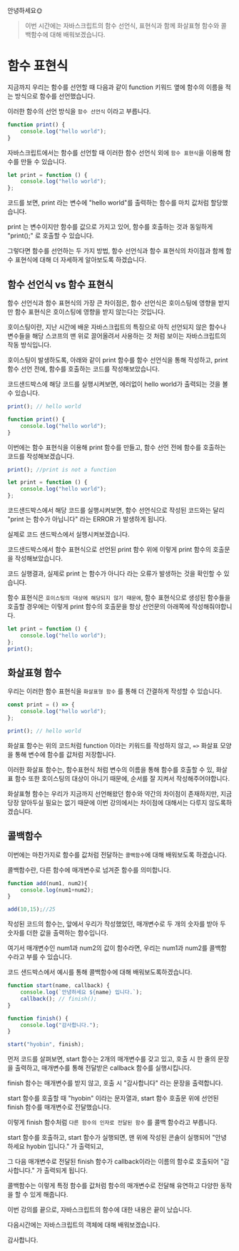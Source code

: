 안녕하세요🌞

> 이번 시간에는 자바스크립트의 함수 선언식, 표현식과 함께 화살표형 함수와 콜백함수에 대해 배워보겠습니다.

# 함수 표현식

지금까지 우리는 함수를 선언할 때 다음과 같이 function 키워드 옆에 함수의 이름을 적는 방식으로 함수를 선언했습니다.

이러한 함수의 선언 방식을 `함수 선언식` 이라고 부릅니다.

```js
function print() {
    console.log("hello world");
}
```

자바스크립트에서는 함수를 선언할 때 이러한 함수 선언식 외에 `함수 표현식`을 이용해 함수를 만들 수 있습니다.

```js
let print = function () {
    console.log("hello world");
};
```

코드를 보면, print 라는 변수에 "hello world"를 출력하는 함수를 마치 값처럼 할당했습니다.

print 는 변수이지만 함수를 값으로 가지고 있어, 함수를 호출하는 것과 동일하게 "print();" 로 호출할 수 있습니다.

그렇다면 함수를 선언하는 두 가지 방법, 함수 선언식과 함수 표현식의 차이점과 함께 함수 표현식에 대해 더 자세하게 알아보도록 하겠습니다.

## 함수 선언식 vs 함수 표현식

함수 선언식과 함수 표현식의 가장 큰 차이점은, 함수 선언식은 호이스팅에 영향을 받지만 함수 표현식은 호이스팅에 영향을 받지 않는다는 것입니다.

호이스팅이란, 지난 시간에 배운 자바스크립트의 특징으로 아직 선언되지 않은 함수나 변수들을 해당 스코프의 맨 위로 끌어올려서 사용하는 것 처럼 보이는 자바스크립트의 작동 방식입니다.

호이스팅이 발생하도록, 아래와 같이 print 함수를 함수 선언식을 통해 작성하고, print 함수 선언 전에, 함수를 호출하는 코드를 작성해보았습니다.

코드샌드박스에 해당 코드를 실행시켜보면, 에러없이 hello world가 출력되는 것을 볼 수 있습니다.

```js
print(); // hello world

function print() {
    console.log("hello world");
}
```

이번에는 함수 표현식을 이용해 print 함수를 만들고, 함수 선언 전에 함수를 호출하는 코드를 작성해보겠습니다.

```js
print(); //print is not a function

let print = function () {
    console.log("hello world");
};
```

코드샌드박스에서 해당 코드를 실행시켜보면, 함수 선언식으로 작성된 코드와는 달리 "print 는 함수가 아닙니다" 라는 ERROR 가 발생하게 됩니다.

실제로 코드 샌드박스에서 실행시켜보겠습니다.

코드샌드박스에서 함수 표현식으로 선언된 print 함수 위에 이렇게 print 함수의 호출문을 작성해보았습니다.

코드 실행결과, 실제로 print 는 함수가 아니다 라는 오류가 발생하는 것을 확인할 수 있습니다.

함수 표현식은 `호이스팅의 대상에 해당되지 않기 때문에`, 함수 표현식으로 생성된 함수들을 호출할 경우에는 이렇게 print 함수의 호출문을 항상 선언문의 아래쪽에 작성해줘야합니다.

```js
let print = function () {
    console.log("hello world");
};
print();
```

## 화살표형 함수

우리는 이러한 함수 표현식을 `화살표형 함수` 를 통해 더 간결하게 작성할 수 있습니다.

```js
const print = () => {
    console.log("hello world");
};

print(); // hello world
```

화살표 함수는 위의 코드처럼 function 이라는 키워드를 작성하지 않고, `=>` 화살표 모양을 통해 변수에 함수를 값처럼 저장합니다.

이러한 화살표 함수는, 함수표현식 처럼 변수의 이름을 통해 함수를 호출할 수 있, 화살표 함수 또한 호이스팅의 대상이 아니기 때문에, 순서를 잘 지켜서 작성해주어야합니다.

화살표형 함수는 우리가 지금까지 선언해왔던 함수와 약간의 차이점이 존재하지만, 지금 당장 알아두실 필요는 없기 때문에 이번 강의에서는 차이점에 대해서는 다루지 않도록하겠습니다.

## 콜백함수

이번에는 마찬가지로 함수를 값처럼 전달하는 `콜백함수`에 대해 배워보도록 하겠습니다.

콜백함수란, 다른 함수에 매개변수로 넘겨준 함수를 의미합니다.

```js
function add(num1, num2){
    console.log(num1+num2);
}

add(10,15);//25
```

작성된 코드의 함수는, 앞에서 우리가 작성했었던, 매개변수로 두 개의 숫자를 받아 두 숫자를 더한 값을 출력하는 함수입니다.

여기서 매개변수인 num1과 num2의 값이 함수라면, 우리는 num1과 num2를 콜백함수라고 부를 수 있습니다.

코드 샌드박스에서 예시를 통해 콜백함수에 대해 배워보도록하겠습니다.

```js
function start(name, callback) {
    console.log(`안녕하세요 ${name} 입니다.`); 
    callback(); // finish();
}

function finish() {
    console.log("감사합니다.");
}

start("hyobin", finish);
```

먼저 코드를 살펴보면, start 함수는 2개의 매개변수를 갖고 있고, 호출 시 한 줄의 문장을 출력하고, 매개변수를 통해 전달받은 callback 함수를 실행시킵니다.

finish 함수는 매개변수를 받지 않고, 호출 시 "감사합니다" 라는 문장을 출력합니다.

start 함수를 호출할 때 "hyobin" 이라는 문자열과, start 함수 호출문 위에 선언된 finish 함수를 매개변수로 전달했습니다.

이렇게 finish 함수처럼 `다른 함수의 인자로 전달된 함수` 를 콜백 함수라고 부릅니다.

start 함수를 호출하고, start 함수가 실행되면, 맨 위에 작성된 콘솔이 실행되어 "안녕하세요 hyobin 입니다." 가 출력되고,

그 다음 매개변수로 전달된 finish 함수가 callback이라는 이름의 함수로 호출되어 "감사합니다." 가 출력되게 됩니다.

콜백함수는 이렇게 특정 함수를 값처럼 함수의 매개변수로 전달해 유연하고 다양한 동작을 할 수 있게 해줍니다.

이번 강의를 끝으로, 자바스크립트의 함수에 대한 내용은 끝이 났습니다.

다음시간에는 자바스크립트의 객체에 대해 배워보겠습니다.

감사합니다.


